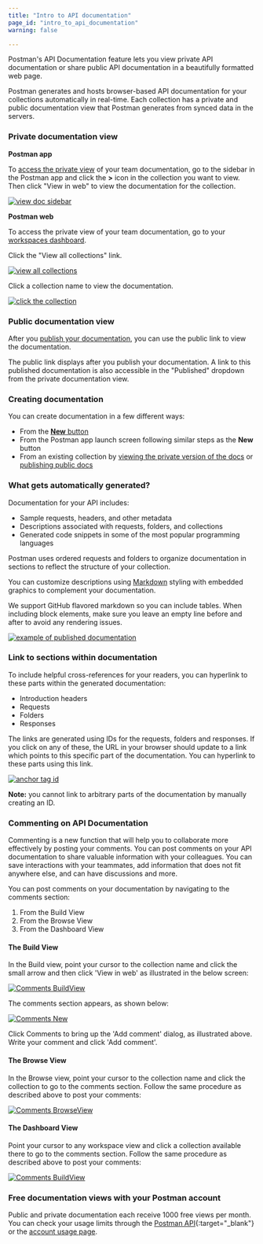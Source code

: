 ```yaml
---
title: "Intro to API documentation"
page_id: "intro_to_api_documentation"
warning: false

---
```


Postman's API Documentation feature lets you view private API documentation or share public API documentation in a beautifully formatted web page. 

Postman generates and hosts browser-based API documentation for your collections automatically in real-time. Each collection has a private and public documentation view that Postman generates from synced data in the servers. 

### Private documentation view

**Postman app**

To [access the private view](/docs/v6/postman/api_documentation/viewing_documentation) of your team documentation, go to the sidebar in the Postman app and click the **>** icon in the collection you want to view. Then click "View in web" to view the documentation for the collection.

[![view doc sidebar](https://s3.amazonaws.com/postman-static-getpostman-com/postman-docs/view-web-documentation.png)](https://s3.amazonaws.com/postman-static-getpostman-com/postman-docs/view-web-documentation.png)

**Postman web**

To access the private view of your team documentation, go to your [workspaces dashboard](https://app.getpostman.com/dashboard). 

Click the "View all collections" link. 

[![view all collections](https://s3.amazonaws.com/postman-static-getpostman-com/postman-docs/view-all-collections.png)](https://s3.amazonaws.com/postman-static-getpostman-com/postman-docs/view-all-collections.png)

Click a collection name to view the documentation.

[![click the collection](https://s3.amazonaws.com/postman-static-getpostman-com/postman-docs/click-collection-private-view.png)](https://s3.amazonaws.com/postman-static-getpostman-com/postman-docs/click-collection-private-view.png)

### Public documentation view

After you [publish your documentation](/docs/v6/postman/api_documentation/publishing_public_docs), you can use the public link to view the documentation. 

The public link displays after you publish your documentation. A link to this published documentation is also accessible in the "Published" dropdown from the private documentation view.

### Creating documentation

You can create documentation in a few different ways:
* From the [**New** button](/docs/v6/postman/launching_postman/newbutton#create-documentation)
* From the Postman app launch screen following similar steps as the **New** button
* From an existing collection by [viewing the private version of the docs](/docs/v6/postman/api_documentation/viewing_documentation) or [publishing public docs](/docs/v6/postman/api_documentation/publishing_public_docs)

### What gets automatically generated?

Documentation for your API includes:

   *   Sample requests, headers, and other metadata
   *   Descriptions associated with requests, folders, and collections
   *   Generated code snippets in some of the most popular programming languages

Postman uses ordered requests and folders to organize documentation in sections to reflect the structure of your collection.

You can customize descriptions using [Markdown](/docs/v6/postman/api_documentation/how_to_document_using_markdown) styling with embedded graphics to complement your documentation. 

We support GitHub flavored markdown so you can include tables. When including block elements, make sure you leave an empty line before and after to avoid any rendering issues.

[![example of published documentation](https://s3.amazonaws.com/postman-static-getpostman-com/postman-docs/WS-doc-markdown.png)](https://s3.amazonaws.com/postman-static-getpostman-com/postman-docs/WS-doc-markdown.png)

### Link to sections within documentation

To include helpful cross-references for your readers, you can hyperlink to these parts within the generated documentation:

  * Introduction headers
  * Requests
  * Folders
  * Responses

The links are generated using IDs for the requests, folders and responses. If you click on any of these, the URL in your browser should update to a link which points to this specific part of the documentation. You can hyperlink to these parts using this link.

[![anchor tag id](https://s3.amazonaws.com/postman-static-getpostman-com/postman-docs/anchor-id.png)](https://s3.amazonaws.com/postman-static-getpostman-com/postman-docs/anchor-id.png)

**Note:** you cannot link to arbitrary parts of the documentation by manually creating an ID.

### Commenting on API Documentation 

Commenting is a new function that will help you to collaborate more effectively by posting your comments. You can post comments on your API documentation to share valuable information with your colleagues. You can save interactions with your teammates, add information that does not fit anywhere else, and can have discussions and more.

You can post comments on your documentation by navigating to the comments section:

1. From the Build View
2. From the Browse View
3. From the Dashboard View

#### The Build View

In the Build view, point your cursor to the collection name and click the small arrow and then click 'View in web' as illustrated in the below screen:

[![Comments BuildView](https://s3.amazonaws.com/postman-static-getpostman-com/postman-docs/Comments_Main_Proc.png)](https://s3.amazonaws.com/postman-static-getpostman-com/postman-docs/Comments_Main_Proc.png)

The comments section appears, as shown below:

[![Comments New](https://s3.amazonaws.com/postman-static-getpostman-com/postman-docs/Comments_New1.png)](https://s3.amazonaws.com/postman-static-getpostman-com/postman-docs/Comments_New1.png)

Click Comments to bring up the 'Add comment' dialog, as illustrated above. Write your comment and click 'Add comment'. 

#### The Browse View

In the Browse view, point your cursor to the collection name and click the collection to go to the comments section. Follow the same procedure as described above to post your comments:

[![Comments BrowseView](https://s3.amazonaws.com/postman-static-getpostman-com/postman-docs/Comments-Browse-View.png)](https://s3.amazonaws.com/postman-static-getpostman-com/postman-docs/Comments-Browse-View.png)


#### The Dashboard View

Point your cursor to any workspace view and click a collection available there to go to the comments section. Follow the same procedure as described above to post your comments:

[![Comments BuildView](https://s3.amazonaws.com/postman-static-getpostman-com/postman-docs/Comments_Dashboard_View1.png)](https://s3.amazonaws.com/postman-static-getpostman-com/postman-docs/Comments_Dashboard_View1.png)


### Free documentation views with your Postman account
 
Public and private documentation each receive 1000 free views per month. You can check your usage limits through the [Postman API](https://docs.api.getpostman.com){:target="_blank"} or the [account usage page](https://go.pstmn.io/postman-account-limits).
